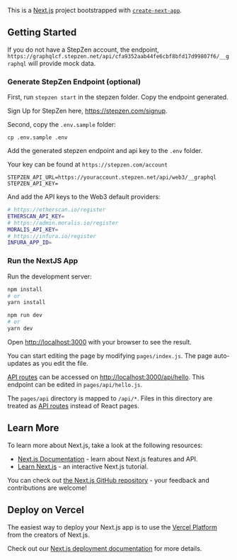 This is a [Next.js](https://nextjs.org/) project bootstrapped with [`create-next-app`](https://github.com/vercel/next.js/tree/canary/packages/create-next-app).

## Getting Started

If you do not have a StepZen account, the endpoint, `https://graphqlcf.stepzen.net/api/cfa9352aab44fe6cbf8bfd17d99807f6/__graphql` will provide mock data. 

### Generate StepZen Endpoint (optional)

First, run `stepzen start` in the stepzen folder. Copy the endpoint generated.

Sign Up for StepZen here, https://stepzen.com/signup.

Second, copy the `.env.sample` folder:

```
cp .env.sample .env
```

Add the generated stepzen endpoint and api key to the `.env` folder. 

Your key can be found at `https://stepzen.com/account`

```
STEPZEN_API_URL=https://youraccount.stepzen.net/api/web3/__graphql
STEPZEN_API_KEY=
```

And add the API keys to the Web3 default providers:

```bash
# https://etherscan.io/register
ETHERSCAN_API_KEY=
# https://admin.moralis.io/register
MORALIS_API_KEY=
# https://infura.io/register
INFURA_APP_ID=
```

### Run the NextJS App

Run the development server:

```bash
npm install
# or
yarn install
```

```bash
npm run dev
# or
yarn dev
```

Open [http://localhost:3000](http://localhost:3000) with your browser to see the result.

You can start editing the page by modifying `pages/index.js`. The page auto-updates as you edit the file.

[API routes](https://nextjs.org/docs/api-routes/introduction) can be accessed on [http://localhost:3000/api/hello](http://localhost:3000/api/hello). This endpoint can be edited in `pages/api/hello.js`.

The `pages/api` directory is mapped to `/api/*`. Files in this directory are treated as [API routes](https://nextjs.org/docs/api-routes/introduction) instead of React pages.

## Learn More

To learn more about Next.js, take a look at the following resources:

- [Next.js Documentation](https://nextjs.org/docs) - learn about Next.js features and API.
- [Learn Next.js](https://nextjs.org/learn) - an interactive Next.js tutorial.

You can check out [the Next.js GitHub repository](https://github.com/vercel/next.js/) - your feedback and contributions are welcome!

## Deploy on Vercel

The easiest way to deploy your Next.js app is to use the [Vercel Platform](https://vercel.com/new?utm_medium=default-template&filter=next.js&utm_source=create-next-app&utm_campaign=create-next-app-readme) from the creators of Next.js.

Check out our [Next.js deployment documentation](https://nextjs.org/docs/deployment) for more details.
